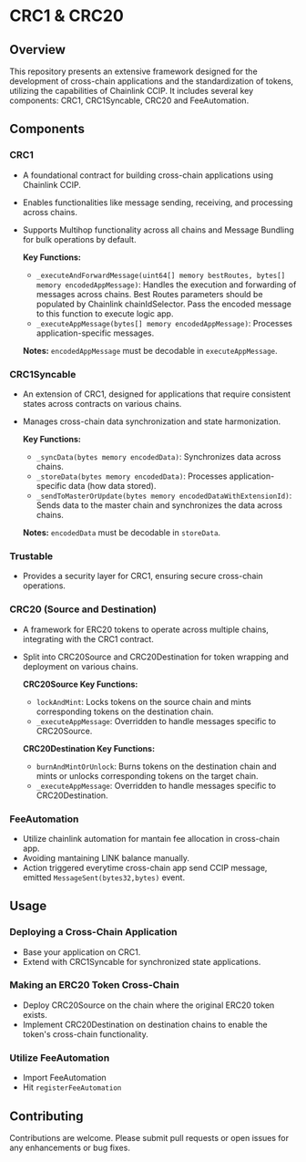 # CRC1 & CRC20

## Overview
This repository presents an extensive framework designed for the development of cross-chain applications and the standardization of tokens, utilizing the capabilities of Chainlink CCIP. It includes several key components: CRC1, CRC1Syncable, CRC20 and FeeAutomation.

## Components
### CRC1
- A foundational contract for building cross-chain applications using Chainlink CCIP.
- Enables functionalities like message sending, receiving, and processing across chains.
- Supports Multihop functionality across all chains and Message Bundling for bulk operations by default.

  **Key Functions:**
  - `_executeAndForwardMessage(uint64[] memory bestRoutes, bytes[] memory encodedAppMessage)`: Handles the execution and forwarding of messages across chains. Best Routes parameters should be populated by Chainlink chainIdSelector. Pass the encoded message to this function to execute logic app.
  - `_executeAppMessage(bytes[] memory encodedAppMessage)`: Processes application-specific messages.

  **Notes:** `encodedAppMessage` must be decodable in `executeAppMessage`.

### CRC1Syncable
- An extension of CRC1, designed for applications that require consistent states across contracts on various chains.
- Manages cross-chain data synchronization and state harmonization.

  **Key Functions:**
  - `_syncData(bytes memory encodedData)`: Synchronizes data across chains.
  - `_storeData(bytes memory encodedData)`: Processes application-specific data (how data stored).
  - `_sendToMasterOrUpdate(bytes memory encodedDataWithExtensionId)`: Sends data to the master chain and synchronizes the data across chains.

  **Notes:** `encodedData` must be decodable in `storeData`.

### Trustable
- Provides a security layer for CRC1, ensuring secure cross-chain operations.

### CRC20 (Source and Destination)
- A framework for ERC20 tokens to operate across multiple chains, integrating with the CRC1 contract.
- Split into CRC20Source and CRC20Destination for token wrapping and deployment on various chains.

  **CRC20Source Key Functions:**
  - `lockAndMint`: Locks tokens on the source chain and mints corresponding tokens on the destination chain.
  - `_executeAppMessage`: Overridden to handle messages specific to CRC20Source.

  **CRC20Destination Key Functions:**
  - `burnAndMintOrUnlock`: Burns tokens on the destination chain and mints or unlocks corresponding tokens on the target chain.
  - `_executeAppMessage`: Overridden to handle messages specific to CRC20Destination.

### FeeAutomation 
- Utilize chainlink automation for mantain fee allocation in cross-chain app.
- Avoiding mantaining LINK balance manually.
- Action triggered everytime cross-chain app send CCIP message, emitted `MessageSent(bytes32,bytes)` event.

## Usage
### Deploying a Cross-Chain Application
- Base your application on CRC1.
- Extend with CRC1Syncable for synchronized state applications.

### Making an ERC20 Token Cross-Chain
- Deploy CRC20Source on the chain where the original ERC20 token exists.
- Implement CRC20Destination on destination chains to enable the token's cross-chain functionality.

### Utilize FeeAutomation 
- Import FeeAutomation
- Hit `registerFeeAutomation`

## Contributing
Contributions are welcome. Please submit pull requests or open issues for any enhancements or bug fixes.


